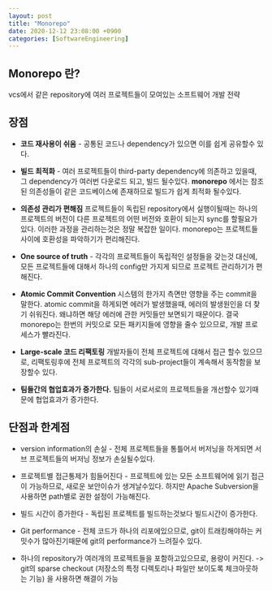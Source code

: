 ```yaml
---
layout: post
title: "Monorepo"
date: 2020-12-12 23:08:00 +0900
categories: [SoftwareEngineering]
---
```


## Monorepo 란?
vcs에서 같은 repository에 여러 프로젝트들이 모여있는 소프트웨어 개발 전략

## 장점

- **코드 재사용이 쉬움** - 공통된 코드나 dependency가 있으면 이를 쉽게 공유할수 있다.

- **빌드 최적화** - 여러 프로젝트들이 third-party dependency에 의존하고 있을때, 그 dependency가 여러번 다운로드 되고, 빌드 될수있다. **monorepo** 에서는 참조된 의존성들이 같은 코드베이스에 존재하므로 빌드가 쉽게 최적화 될수있다.

- **의존성 관리가 편해짐**
프로젝트들이 독립된 repository에서 실행이될때는 하나의 프로젝트의 버전이 다른 프로젝트의 어떤 버전와 호환이 되는지 sync를 할필요가 있다. 이러한 과정을 관리하는것은 정말 복잡한 일이다. monorepo는 프로젝트들사이에 호환성을 파악하기가 편리해진다.

- **One source of truth** - 각각의 프로젝트들이 독립적인 설정들을 갖는것 대신에, 모든 프로젝트들에 대해서 하나의 config만 가지게 되므로 프로젝트 관리하기가 편해진다.

- **Atomic Commit Convention**
시스템의 한가지 측면만 영향을 주는 commit을 말한다. atomic commit을 하게되면 에러가 발생했을때, 에러의 발생원인을 더 찾기 쉬워진다. 왜냐하면 해당 에러에 관한 커밋들만 보면되기 때문이다. 
결국 monorepo는 한번의 커밋으로 모든 패키지들에 영향을 줄수 있으므로, 개발 프로세스가 빨라진다.

- **Large-scale 코드 리팩토링**
개발자들이 전체 프로젝트에 대해서 접근 할수 있으므로, 리팩토링후에 전체 프로젝트의 각각의 sub-project들이 계속해서 동작함을 보장할수 있다.

- **팀들간의 협업효과가 증가한다.**
팀들이 서로서로의 프로젝트들을 개선할수 있기때문에 협업효과가 증가한다.

## 단점과 한계점

- version information의 손실 - 전체 프로젝트들을 통틀어서 버저닝을 하게되면 서브 프로젝트들의 버저닝 정보가 손실될수있다.

- 프로젝트별 접근통제가 힘들어진다 - 프로젝트에 있는 모든 소프트웨어에 읽기 접근이 가능하므로, 새로운 보안이슈가 생겨날수있다. 하지만 Apache Subversion을 사용하면 path별로 권한 설정이 가능해진다.

- 빌드 시간이 증가한다 - 독립된 프로젝트를 빌드하는것보다 빌드시간이 증가한다.

- Git performance - 전체 코드가 하나의 리포에있으므로, git이 트래킹해야하는 커밋수가 많아진기때문에 git의 performance가 느려질수 있다.

- 하나의 repository가 여러개의 프로젝트들을 포함하고있으므로, 용량이 커진다. -> git의 sparse checkout (저장소의 특정 디렉토리나 파일만 보이도록 체크아웃하는 기능) 을 사용하면 해결이 가능